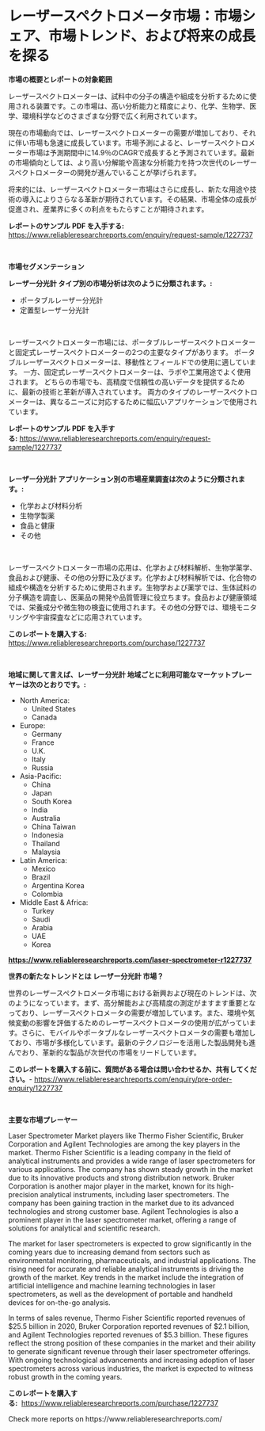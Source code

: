 <p><h1>レーザースペクトロメータ市場：市場シェア、市場トレンド、および将来の成長を探る</h1></p><p><strong>市場の概要とレポートの対象範囲</strong></p>
<p><p>レーザースペクトロメーターは、試料中の分子の構造や組成を分析するために使用される装置です。この市場は、高い分析能力と精度により、化学、生物学、医学、環境科学などのさまざまな分野で広く利用されています。</p><p>現在の市場動向では、レーザースペクトロメーターの需要が増加しており、それに伴い市場も急速に成長しています。市場予測によると、レーザースペクトロメーター市場は予測期間中に14.9％のCAGRで成長すると予測されています。最新の市場傾向としては、より高い分解能や高速な分析能力を持つ次世代のレーザースペクトロメーターの開発が進んでいることが挙げられます。</p><p>将来的には、レーザースペクトロメーター市場はさらに成長し、新たな用途や技術の導入によりさらなる革新が期待されています。その結果、市場全体の成長が促進され、産業界に多くの利点をもたらすことが期待されます。</p></p>
<p><strong>レポートのサンプル PDF を入手する:</strong> <a href="https://www.reliableresearchreports.com/enquiry/request-sample/1227737">https://www.reliableresearchreports.com/enquiry/request-sample/1227737</a></p>
<p>&nbsp;</p>
<p><strong>市場セグメンテーション</strong></p>
<p><strong>レーザー分光計 タイプ別の市場分析は次のように分類されます。:</strong></p>
<p><ul><li>ポータブルレーザー分光計</li><li>定置型レーザー分光計</li></ul></p>
<p>&nbsp;</p>
<p><p>レーザースペクトロメーター市場には、ポータブルレーザースペクトロメーターと固定式レーザースペクトロメーターの2つの主要なタイプがあります。 ポータブルレーザースペクトロメーターは、移動性とフィールドでの使用に適しています。 一方、固定式レーザースペクトロメーターは、ラボや工業用途でよく使用されます。 どちらの市場でも、高精度で信頼性の高いデータを提供するために、最新の技術と革新が導入されています。 両方のタイプのレーザースペクトロメーターは、異なるニーズに対応するために幅広いアプリケーションで使用されています。</p></p>
<p><strong>レポートのサンプル PDF を入手する:</strong>&nbsp;<a href="https://www.reliableresearchreports.com/enquiry/request-sample/1227737">https://www.reliableresearchreports.com/enquiry/request-sample/1227737</a></p>
<p>&nbsp;</p>
<p><strong> レーザー分光計 アプリケーション別の市場産業調査は次のように分類されます。:</strong></p>
<p><ul><li>化学および材料分析</li><li>生物学製薬</li><li>食品と健康</li><li>その他</li></ul></p>
<p>&nbsp;</p>
<p><p>レーザースペクトロメーター市場の応用は、化学および材料解析、生物学薬学、食品および健康、その他の分野に及びます。化学および材料解析では、化合物の組成や構造を分析するために使用されます。生物学および薬学では、生体試料の分子構造を調査し、医薬品の開発や品質管理に役立ちます。食品および健康領域では、栄養成分や微生物の検査に使用されます。その他の分野では、環境モニタリングや宇宙探査などに応用されています。</p></p>
<p><strong>このレポートを購入する:</strong>&nbsp; <a href="https://www.reliableresearchreports.com/purchase/1227737">https://www.reliableresearchreports.com/purchase/1227737</a></p>
<p>&nbsp;</p>
<p><strong>地域に関して言えば、レーザー分光計 地域ごとに利用可能なマーケットプレーヤーは次のとおりです。:</strong></p>
<p><ul>
    <li>
        North America:
        <ul>
            <li>United States</li>
            <li>Canada</li>
        </ul>
    </li>
    <li>
        Europe:
        <ul>
            <li>Germany</li>
            <li>France</li>
            <li>U.K.</li>
            <li>Italy</li>
            <li>Russia</li>
        </ul>
    </li>
    <li>
        Asia-Pacific:
        <ul>
            <li>China</li>
            <li>Japan</li>
            <li>South Korea</li>
            <li>India</li>
            <li>Australia</li>
            <li>China Taiwan</li>
            <li>Indonesia</li>
            <li>Thailand</li>
            <li>Malaysia</li>
        </ul>
    </li>
    <li>
        Latin America:
        <ul>
            <li>Mexico</li>
            <li>Brazil</li>
            <li>Argentina Korea</li>
            <li>Colombia</li>
        </ul>
    </li>
    <li>
        Middle East & Africa:
        <ul>
            <li>Turkey</li>
            <li>Saudi</li>
            <li>Arabia</li>
            <li>UAE</li>
            <li>Korea</li>
        </ul>
    </li>
    </ul></p>
<p><strong><a href="https://www.reliableresearchreports.com/laser-spectrometer-r1227737">https://www.reliableresearchreports.com/laser-spectrometer-r1227737</a></strong>&nbsp;</p>
<p><strong>世界の新たなトレンドとは レーザー分光計 市場？</strong></p>
<p><p>世界のレーザースペクトロメータ市場における新興および現在のトレンドは、次のようになっています。まず、高分解能および高精度の測定がますます重要となっており、レーザースペクトロメータの需要が増加しています。また、環境や気候変動の影響を評価するためのレーザースペクトロメータの使用が広がっています。さらに、モバイルやポータブルなレーザースペクトロメータの需要も増加しており、市場が多様化しています。最新のテクノロジーを活用した製品開発も進んでおり、革新的な製品が次世代の市場をリードしています。</p></p>
<p><strong>このレポートを購入する前に、質問がある場合は問い合わせるか、共有してください。</strong>- <a href="https://www.reliableresearchreports.com/enquiry/pre-order-enquiry/1227737">https://www.reliableresearchreports.com/enquiry/pre-order-enquiry/1227737</a></p>
<p>&nbsp;</p>
<p><strong>主要な市場プレーヤー</strong></p>
<p><p>Laser Spectrometer Market players like Thermo Fisher Scientific, Bruker Corporation and Agilent Technologies are among the key players in the market. Thermo Fisher Scientific is a leading company in the field of analytical instruments and provides a wide range of laser spectrometers for various applications. The company has shown steady growth in the market due to its innovative products and strong distribution network. Bruker Corporation is another major player in the market, known for its high-precision analytical instruments, including laser spectrometers. The company has been gaining traction in the market due to its advanced technologies and strong customer base. Agilent Technologies is also a prominent player in the laser spectrometer market, offering a range of solutions for analytical and scientific research.</p><p>The market for laser spectrometers is expected to grow significantly in the coming years due to increasing demand from sectors such as environmental monitoring, pharmaceuticals, and industrial applications. The rising need for accurate and reliable analytical instruments is driving the growth of the market. Key trends in the market include the integration of artificial intelligence and machine learning technologies in laser spectrometers, as well as the development of portable and handheld devices for on-the-go analysis.</p><p>In terms of sales revenue, Thermo Fisher Scientific reported revenues of $25.5 billion in 2020, Bruker Corporation reported revenues of $2.1 billion, and Agilent Technologies reported revenues of $5.3 billion. These figures reflect the strong position of these companies in the market and their ability to generate significant revenue through their laser spectrometer offerings. With ongoing technological advancements and increasing adoption of laser spectrometers across various industries, the market is expected to witness robust growth in the coming years.</p></p>
<p><strong>このレポートを購入する:</strong>&nbsp;&nbsp;<a href="https://www.reliableresearchreports.com/purchase/1227737">https://www.reliableresearchreports.com/purchase/1227737</a></p>
<p>Check more reports on https://www.reliableresearchreports.com/</p>
